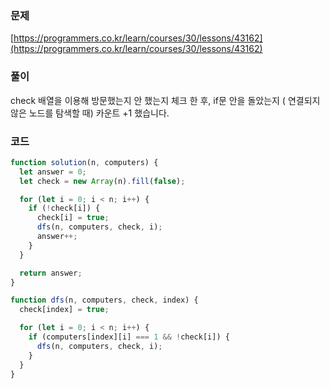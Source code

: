 ### 문제

[https://programmers.co.kr/learn/courses/30/lessons/43162](https://programmers.co.kr/learn/courses/30/lessons/43162)

### 풀이

check 배열을 이용해 방문했는지 안 했는지 체크 한 후, if문 안을 돌았는지 ( 연결되지 않은 노드를 탐색할 때) 카운트 +1 했습니다.

### 코드

```javascript
function solution(n, computers) {
  let answer = 0;
  let check = new Array(n).fill(false);

  for (let i = 0; i < n; i++) {
    if (!check[i]) {
      check[i] = true;
      dfs(n, computers, check, i);
      answer++;
    }
  }

  return answer;
}

function dfs(n, computers, check, index) {
  check[index] = true;

  for (let i = 0; i < n; i++) {
    if (computers[index][i] === 1 && !check[i]) {
      dfs(n, computers, check, i);
    }
  }
}
```

